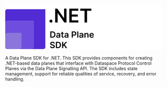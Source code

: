 ![](./docs/logo/net.sdk.stacked.svg)

A Data Plane SDK for .NET. This SDK provides components for creating .NET-based data planes that interface with
Dataspace Protocol Control Planes via the Data Plane Signalling API. The SDK includes state management, support for
reliable qualities of service, recovery, and error handling.
